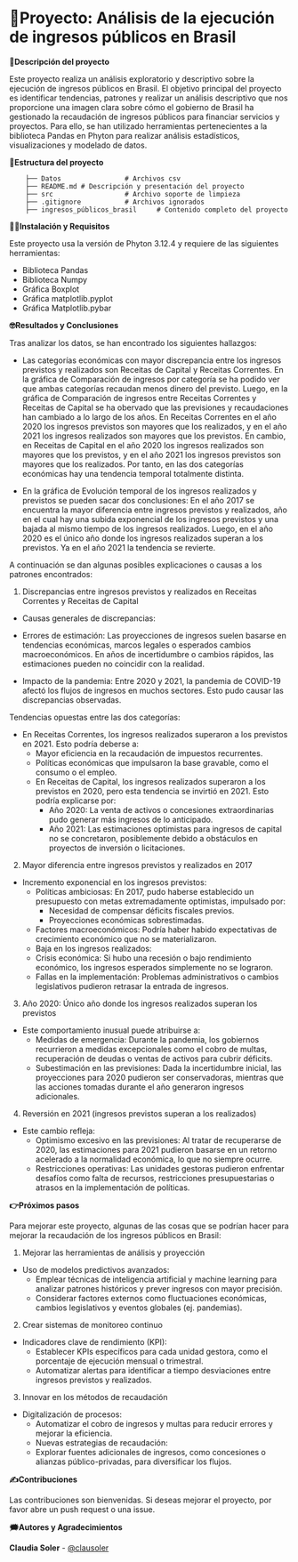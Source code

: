 # 🔎Proyecto: Análisis de la ejecución de ingresos públicos en Brasil

**📃Descripción del proyecto**

Este proyecto realiza un análisis exploratorio y descriptivo sobre la ejecución de ingresos públicos en Brasil. El objetivo principal del proyecto es identificar tendencias, patrones y realizar un análisis descriptivo que nos proporcione una imagen clara sobre cómo el gobierno de Brasil ha gestionado la recaudación de ingresos públicos para financiar servicios y proyectos. Para ello, se han utilizado herramientas pertenecientes a la biblioteca Pandas en Phyton para realizar análisis estadísticos, visualizaciones y modelado de datos. 

**🗼Estructura del proyecto**

        ├── Datos                # Archivos csv
        ├── README.md # Descripción y presentación del proyecto
        ├── src                  # Archivo soporte de limpieza
        ├── .gitignore           # Archivos ignorados
        ├── ingresos_públicos_brasil     # Contenido completo del proyecto

**👩‍💻Instalación y Requisitos**

Este proyecto usa la versión de Phyton 3.12.4 y requiere de las siguientes herramientas:
 
- Biblioteca Pandas
- Biblioteca Numpy
- Gráfica Boxplot
- Gráfica matplotlib.pyplot
- Gráfica Matplotlib.pybar

**🤓Resultados y Conclusiones**
 
Tras analizar los datos, se han encontrado los siguientes hallazgos:
 
- Las categorías económicas con mayor discrepancia entre los ingresos previstos y realizados son Receitas de Capital y Receitas Correntes. En la gráfica de Comparación de ingresos por categoría se ha podido ver que ambas categorías recaudan menos dinero del previsto. Luego, en la gráfica de Comparación de ingresos entre Receitas Correntes y Receitas de Capital se ha obervado que las previsiones y recaudaciones han cambiado a lo largo de los años. En Receitas Correntes en el año 2020 los ingresos previstos son mayores que los realizados, y en el año 2021 los ingresos realizados son mayores que los previstos. En cambio, en Receitas de Capital en el año 2020 los ingresos realizados son mayores que los previstos, y en el año 2021 los ingresos previstos son mayores que los realizados. Por tanto, en las dos categorías económicas hay una tendencia temporal totalmente distinta. 

- En la gráfica de Evolución temporal de los ingresos realizados y previstos se pueden sacar dos conclusiones: En el año 2017 se encuentra la mayor diferencia entre ingresos previstos y realizados, año en el cual hay una subida exponencial de los ingresos previstos y una bajada al mismo tiempo de los ingresos realizados. Luego, en el año 2020 es el único año donde los ingresos realizados superan a los previstos. Ya en el año 2021 la tendencia se revierte.

A continuación se dan algunas posibles explicaciones o causas a los patrones encontrados:
 
1. Discrepancias entre ingresos previstos y realizados en Receitas Correntes y Receitas de Capital
- Causas generales de discrepancias:
- Errores de estimación: Las proyecciones de ingresos suelen basarse en tendencias económicas, marcos legales o esperados cambios macroeconómicos. En años de incertidumbre o cambios rápidos, las estimaciones pueden no coincidir con la realidad.

- Impacto de la pandemia: Entre 2020 y 2021, la pandemia de COVID-19 afectó los flujos de ingresos en muchos sectores. Esto pudo causar las discrepancias observadas.

Tendencias opuestas entre las dos categorías:
- En Receitas Correntes, los ingresos realizados superaron a los previstos en 2021. Esto podría deberse a:
  - Mayor eficiencia en la recaudación de impuestos recurrentes.
  - Políticas económicas que impulsaron la base gravable, como el consumo o el empleo.
  - En Receitas de Capital, los ingresos realizados superaron a los previstos en 2020, pero esta tendencia se invirtió en 2021. Esto podría explicarse por:
    - Año 2020: La venta de activos o concesiones extraordinarias pudo generar más ingresos de lo anticipado.
    - Año 2021: Las estimaciones optimistas para ingresos de capital no se concretaron, posiblemente debido a obstáculos en proyectos de inversión o licitaciones.

2. Mayor diferencia entre ingresos previstos y realizados en 2017

- Incremento exponencial en los ingresos previstos:
  - Políticas ambiciosas: En 2017, pudo haberse establecido un presupuesto con metas extremadamente optimistas, impulsado por:
    - Necesidad de compensar déficits fiscales previos.
    - Proyecciones económicas sobrestimadas.
  - Factores macroeconómicos: Podría haber habido expectativas de crecimiento económico que no se materializaron.
  - Baja en los ingresos realizados:
  - Crisis económica: Si hubo una recesión o bajo rendimiento económico, los ingresos esperados simplemente no se lograron.
  - Fallas en la implementación: Problemas administrativos o cambios legislativos pudieron retrasar la entrada de ingresos.
 
3. Año 2020: Único año donde los ingresos realizados superan los previstos
- Este comportamiento inusual puede atribuirse a:
  - Medidas de emergencia: Durante la pandemia, los gobiernos recurrieron a medidas excepcionales como el cobro de multas, recuperación de deudas o ventas de activos para cubrir déficits.
  - Subestimación en las previsiones: Dada la incertidumbre inicial, las proyecciones para 2020 pudieron ser conservadoras, mientras que las acciones tomadas durante el año generaron ingresos adicionales.
 
4. Reversión en 2021 (ingresos previstos superan a los realizados)
- Este cambio refleja:
  - Optimismo excesivo en las previsiones: Al tratar de recuperarse de 2020, las estimaciones para 2021 pudieron basarse en un retorno acelerado a la normalidad económica, lo que no siempre ocurre.
  - Restricciones operativas: Las unidades gestoras pudieron enfrentar desafíos como falta de recursos, restricciones presupuestarias o atrasos en la implementación de políticas.
   
**👉Próximos pasos**
 
Para mejorar este proyecto, algunas de las cosas que se podrían hacer para mejorar la recaudación de los ingresos públicos en Brasil:

1. Mejorar las herramientas de análisis y proyección
- Uso de modelos predictivos avanzados:
  - Emplear técnicas de inteligencia artificial y machine learning para analizar patrones históricos y prever ingresos con mayor precisión.
  - Considerar factores externos como fluctuaciones económicas, cambios legislativos y eventos globales (ej. pandemias).

2. Crear sistemas de monitoreo continuo
- Indicadores clave de rendimiento (KPI):
  - Establecer KPIs específicos para cada unidad gestora, como el porcentaje de ejecución mensual o trimestral.
  - Automatizar alertas para identificar a tiempo desviaciones entre ingresos previstos y realizados.

3. Innovar en los métodos de recaudación
- Digitalización de procesos:
  - Automatizar el cobro de ingresos y multas para reducir errores y mejorar la eficiencia.
  - Nuevas estrategias de recaudación:
  - Explorar fuentes adicionales de ingresos, como concesiones o alianzas público-privadas, para diversificar los flujos.
   
**✍️Contribuciones**
 
Las contribuciones son bienvenidas. Si deseas mejorar el proyecto, por favor abre un push request o una issue.
 
**🗯️Autores y Agradecimientos**
 
**Claudia Soler** - [@clausoler](https://github.com/clausoler/Proyecto2_Brasil)